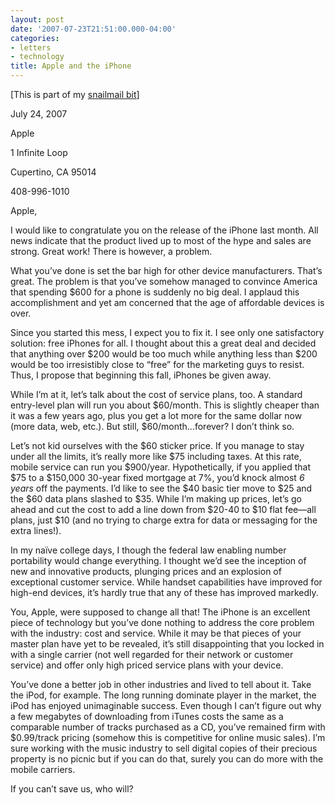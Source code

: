 ```yaml
---
layout: post
date: '2007-07-23T21:51:00.000-04:00'
categories:
- letters
- technology
title: Apple and the iPhone
---
```


[This is part of my [snailmail bit](/category/letters/)]

July 24, 2007 


Apple

1 Infinite Loop

Cupertino, CA 95014

408-996-1010 


Apple,


I would like to congratulate you on the release of the iPhone last month. All news indicate that the product lived up to most of the hype and sales are strong. Great work! There is however, a problem.


What you’ve done is set the bar high for other device manufacturers. That’s great. The problem is that you’ve somehow managed to convince America that spending $600 for a phone is suddenly no big deal. I applaud this accomplishment and yet am concerned that the age of affordable devices is over.


Since you started this mess, I expect you to fix it. I see only one satisfactory solution: free iPhones for all. I thought about this a great deal and decided that anything over $200 would be too much while anything less than $200 would be too irresistibly close to “free” for the marketing guys to resist. Thus, I propose that beginning this fall, iPhones be given away.


While I’m at it, let’s talk about the cost of service plans, too. A standard entry-level plan will run you about $60/month. This is slightly cheaper than it was a few years ago, plus you get a lot more for the same dollar now (more data, web, etc.). But still, $60/month...forever? I don’t think so.


Let’s not kid ourselves with the $60 sticker price. If you manage to stay under all the limits, it’s really more like $75 including taxes. At this rate, mobile service can run you $900/year. Hypothetically, if you applied that $75 to a $150,000 30-year fixed mortgage at 7%, you’d knock almost *6 years* off the payments. I’d like to see the $40 basic tier move to $25 and the $60 data plans slashed to $35. While I’m making up prices, let’s go ahead and cut the cost to add a line down from $20-40 to $10 flat fee—all plans, just $10 (and no trying to charge extra for data or messaging for the extra lines!).


In my naïve college days, I though the federal law enabling number portability would change everything. I thought we’d see the inception of new and innovative products, plunging prices and an explosion of exceptional customer service. While handset capabilities have improved for high-end devices, it’s hardly true that any of these has improved markedly.


You, Apple, were supposed to change all that! The iPhone is an excellent piece of technology but you’ve done nothing to address the core problem with the industry: cost and service. While it may be that pieces of your master plan have yet to be revealed, it’s still disappointing that you locked in with a single carrier (not well regarded for their network or customer service) and offer only high priced service plans with your device.


You’ve done a better job in other industries and lived to tell about it. Take the iPod, for example. The long running dominate player in the market, the iPod has enjoyed unimaginable success. Even though I can’t figure out why a few megabytes of downloading from iTunes costs the same as a comparable number of tracks purchased as a CD, you’ve remained firm with $0.99/track pricing (somehow this is competitive for online music sales). I’m sure working with the music industry to sell digital copies of their precious property is no picnic but if you can do that, surely you can do more with the mobile carriers.


If you can’t save us, who will?